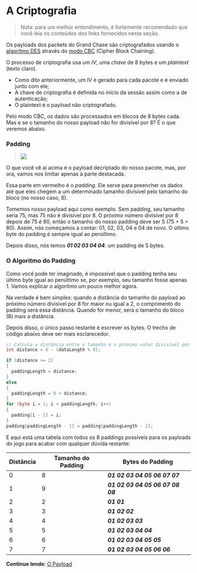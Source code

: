 # **A Criptografia**
> Nota: para um melhor entendimento, é fortemente recomendado que você leia os conteúdos dos links fornecidos nesta seção.

Os payloads dos packets do Grand Chase são criptografados usando o [algoritmo DES](https://pt.wikipedia.org/wiki/Data_Encryption_Standard) através do [modo CBC](https://pt.wikipedia.org/wiki/Modo_de_opera%C3%A7%C3%A3o_(criptografia)#Modo_CBC_.28Cipher-block_chaining.29) (Cipher Block Chaining).

O processo de criptografia usa um _IV_, uma _chave_ de 8 bytes e um _plaintext_ (texto claro).
* Como dito anteriormente, um IV é gerado para cada pacote e é enviado junto com ele;
* A chave de criptografia é definida no início da sessão assim como a de autenticação;
* O plaintext é o payload não criptografado.

Pelo modo CBC, os dados são processados em blocos de 8 bytes cada. Mas e se o tamanho do nosso payload não for divisível por 8? É o que veremos abaixo.

### Padding
> ![](https://i.imgur.com/85Nc0vm.png)

O que você vê aí acima é o payload decriptado do nosso pacote, mas, por ora, vamos nos limitar apenas à parte destacada. 

Essa parte em vermelho é o _padding_. Ele serve para preencher os dados até que eles chegem a um determinado tamanho divisível pelo tamanho do bloco (no nosso caso, 8).

Tomemos nosso payload aqui como exemplo. Sem padding, seu tamanho seria 75, mas 75 não é divisível por 8. O próximo número divisível por 8 depois de 75 é 80, então o tamanho do nosso padding deve ser 5 (75 + 5 = 80). Assim, nós começamos a contar: 01, 02, 03, 04 e 04 de novo. O último byte do padding é sempre igual ao penúltimo. 

Depois disso, nós temos ***01 02 03 04 04***: um padding de 5 bytes.

### O Algoritmo do Padding

Como você pode ter imaginado, é impossível que o padding tenha seu último byte igual ao penúltimo se, por exemplo, seu tamanho fosse apenas 1. Vamos explicar o algoritmo um pouco melhor agora.

Na verdade é bem simples: quando a distância do tamanho do payload ao próximo número divisível por 8 for maior ou igual a 2, o comprimento do padding será essa distância. Quando for menor, será o tamanho do bloco (8) mais a distância.

Depois disso, o único passo restante é escrever os bytes. O trecho de código abaixo deve ser mais esclarecedor.
```C#
// Calcula a distância entre o tamanho e o próximo valor divisível por 8.
int distance = 8 - (dataLength % 8);

if (distance >= 2)
{
  paddingLength = distance;
}
else
{
  paddingLength = 8 + distance;
}
for (byte i = 1; i < paddingLength; i++)
{
  padding[i - 1] = i;
}
padding[paddingLength - 1] = padding[paddingLength - 2];
```
E aqui está uma tabela com todos os 8 paddings possíveis para os payloads do jogo para acabar com qualquer dúvida restante:

| Distância          | Tamanho do Padding | Bytes do Padding                   |
| ------------------ | ------------------ | -----------------------------------|
| 0                  | 8                  | ***01 02 03 04 05 06 07 07***      |
| 1                  | 9                  | ***01 02 03 04 05 06 07 08 08***   |
| 2                  | 2                  | ***01 01***                        |
| 3                  | 3                  | ***01 02 02***                     |
| 4                  | 4                  | ***01 02 03 03***                  |
| 5                  | 5                  | ***01 02 03 04 04***               |
| 6                  | 6                  | ***01 02 03 04 05 05***            |
| 7                  | 7                  | ***01 02 03 04 05 06 06***         |

**Continue lendo**: [O Payload](./O%20Payload.md#o-payload)
